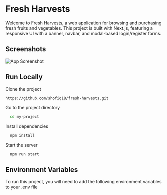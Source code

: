 
# Fresh Harvests

Welcome to Fresh Harvests, a web application for browsing and purchasing fresh fruits and vegetables. This project is built with Next.js, featuring a responsive UI with a banner, navbar, and modal-based login/register forms.




## Screenshots

![App Screenshot](https://i.ibb.co/gctZCF0/Screenshot-13.png)




## Run Locally

Clone the project

```bash
https://github.com/shofiq18/fresh-harvests.git
```

Go to the project directory

```bash
  cd my-project
```

Install dependencies

```bash
  npm install
```

Start the server

```bashcod
  npm run start
```


## Environment Variables

To run this project, you will need to add the following environment variables to your .env file




